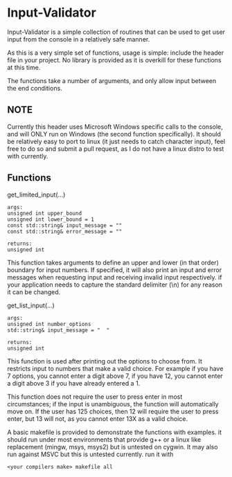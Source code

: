 # Input-Validator

Input-Validator is a simple collection of routines that can be used to get user input from the console in a relatively safe manner.

As this is a very simple set of functions, usage is simple: include the header file in your project. No library is provided as it is overkill for these functions at this time.

The functions take a number of arguments, and only allow input between the end conditions.

## NOTE
Currently this header uses Microsoft Windows specific calls to the console, and will ONLY run on Windows (the second function specifically). It should be relatively easy to port to linux (it just needs to catch character input), feel free to do so and submit a pull request, as I do not have a linux distro to test with currently.

## Functions

get_limited_input(...)

    args:
    unsigned int upper_bound
    unsigned int lower_bound = 1
    const std::string& input_message = ""
    const std::string& error_message = ""

    returns:
    unsigned int

This function takes arguments to define an upper and lower (in that order) boundary for input numbers.
If specified, it will also print an input and error messages when requesting input and receiving invalid input respectively.
if your application needs to capture the standard delimiter (\n) for any reason it can be changed.

get_list_input(...)

    args:
    unsigned int number_options
    std::string& input_message = "  "
    
    returns:
    unsigned int

This function is used after printing out the options to choose from.
It restricts input to numbers that make a valid choice.
For example if you have 7 options, you cannot enter a digit above 7, if you have 12, you cannot enter a digit above 3 if you have already entered a 1.

This function does not require the user to press enter in most circumstances; if the input is unambiguous, the function will automatically move on.
If the user has 125 choices, then 12 will require the user to press enter, but 13 will not, as you cannot enter 13X as a valid choice.

A basic makefile is provided to demonstrate the functions with examples.
it should run under most environments that provide g++ or a linux like replacement (mingw, msys, msys2) but is untested on cygwin. It may also run against MSVC but this is untested currently.
run it with

    <your compilers make> makefile all
